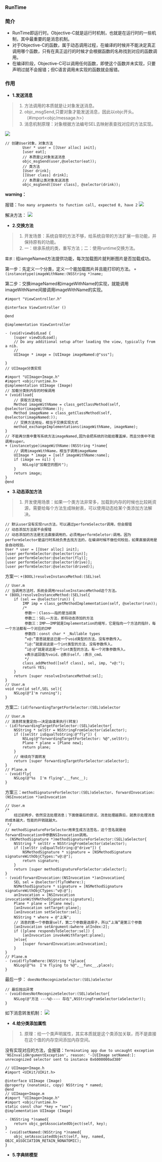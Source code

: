 ### **RunTime**
### 简介
- RunTime即运行时。Objective-C就是运行时机制，也就是在运行时的一些机制，其中最重要的是消息机制。
- 对于Objective-C的函数，属于动态调用过程，在编译的时候并不能决定真正调用哪个函数，只有在真正运行的时候才会根据函数的名称找到对应的函数调用。
- 在编译阶段，Objective-C可以调用任何函数，即使这个函数并未实现，只要声明过就不会报错；但C语言调用未实现的函数就会报错。

### 作用
- **1.发送消息**
>1. 方法调用的本质就是让对象发送消息。
>2. objc_msgSend,只要对象才能发送消息，因此以objc开头。（#import<objc/message.h>）
>3. 消息机制原理：对象根据方法编号SEL去映射表查找对应的方法实现。

![](/images/runtime_03.jpeg)
```
// 创建User对象，对象方法
        User * user = [[User alloc] init];
        [user eat];
        // 本质是让对象发送消息
        objc_msgSend(user,@selector(eat));
        // 类方法
        [User drink];
        [[User class] drink];
        // 本质是让类对象发送消息
        objc_msgSend([User class], @selector(drink));
```

**warning：**

报错：`Too many arguments to function call, expected 0, have 2`
![](/images/runtime_02.jpeg)

解决方法：
![](/images/runtime_01.jpeg)
- **2.交换方法**
>1. 开发场景：系统自带的方法不够，给系统自带的方法扩展一些功能，并保持原有的功能。
>2. 一：继承系统的类，重写方法；二：使用runtime交换方法。

`需求：`给iamgeNamed方法提供功能，每次加载图片就判断图片是否加载成功。

第一步：先定义一个分类，定义一个能加载图片并且能打印的方法。 `+ (instancetype)imageWithName:(NSString *)name;`

第二步：交换imageNamed和imageWithName的实现，就能调用imageWithName间接调用imageWithName的实现。
```
#import "ViewController.h"

@interface ViewController ()

@end

@implementation ViewController

- (void)viewDidLoad {
    [super viewDidLoad];
    // Do any additional setup after loading the view, typically from a nib.
    //
    UIImage * image = [UIImage imageNamed:@"sss"];

}
// UIImage分类实现

#import "UIImage+Image.h"
#import <objc/runtime.h>
@implementation UIImage (Image)
// 加载分类到内存的时候调用
+ (void)load{
    // 获取方法地址
    Method imageWithName = class_getClassMethod(self, @selector(imageWithName:));
    Method imageName = class_getClassMethod(self, @selector(imageNamed:));
    // 交换方法地址，相当于交换实现方式
    method_exchangeImplementations(imageWithName, imageName);
}
// 不能再分类中重写系统方法imageNamed,因为会把系统的功能给覆盖掉，而且分类中不能调用super。
+ (instancetype)imageWithName:(NSString *)name{
    // 调用imageWithName，相当于调用imageName
    UIImage * image = [self imageWithName:name];
    if (image == nil) {
        NSLog(@"加载空的图片");
    }
    return image;
}
@end
```
- **3.动态添加方法**
>1. 开发使用场景：如果一个类方法非常多，加载到内存的时候也比较耗资源，需要给每个方法生成映射表，可以使用动态给某个类添加方法解决。
```
// 默认user没有实现run方法，可以通过performSelector调用，但会报错
// 动态添加方法就不会报错
// 动态添加的方法是无法直接调用的，必须用performSeletor:调用。因为performSelector是运行时系统负责去找方法的，在编译时候不做任何校验，如果直接调用是会自动校验。
User * user = [[User alloc] init];
[user performSelector:@selector(run)];
[user performSelector:@selector(fly)];
[user performSelector:@selector(drive)];
[user performSelector:@selector(drived)];
```

方案一: `+(BOOL)resolveInstanceMethod:(SEL)sel`
```
// User.m
// 当调用方法时，系统会调用resolveInstanceMethod这个方法。
+ (BOOL)resolveInstanceMethod:(SEL)sel{
    if (sel == @selector(run)) {
        IMP imp = class_getMethodImplementation(self, @selector(run));
        /*
         参数一：Class——指的是当前类
         参数二：SEL——方法，即将动态添加的方法
         参数三：IMP——IMP就是Implementation的缩写，它是指向一个方法的指针，每一个方法都有一个对应的IMP
         参数四：const char * _Nullable types
         ”v@:”意思就是这已是一个void类型的方法，没有参数传入。
         “i@:”就是说这是一个int类型的方法，没有参数传入。
         ”i@:@”就是说这是一个int类型的方法，有一个对象参数传入。
         v表示返回值为void，@表示self，:表示_cmd。
         */
        class_addMethod([self class], sel, imp, "v@:");
        return YES;
    }
    return [super resolveInstanceMethod:sel];
}
// User.m
void run(id self,SEL sel){
    NSLog(@"I'm running");
}
```
方案二: `(id)forwardingTargetForSelector:(SEL)aSelector`
```
// User.m
// 消息转发重定向——决定由谁来执行(转发)
- (id)forwardingTargetForSelector:(SEL)aSelector{
    NSString * selStr = NSStringFromSelector(aSelector);
    if ([selStr isEqualToString:@"fly"]) {
        NSLog(@"forwardingTargetForSelector: %@",selStr);
        Plane * plane = [Plane new];
        return plane;
    }
    // 继续向下面转发
    return [super forwardingTargetForSelector:aSelector];
}
// Plane.m
- (void)fly{
    NSLog(@"%s  I'm flying",__func__);
}
```
方案三：`methodSignatureForSelector:(SEL)aSelector`、`forwardInvocation:(NSInvocation *)anInvocation`
```
// User.m
/*
    经过前两步，依然没法处理消息；下面做最后的尝试，消息处理越靠后，就表示处理消息的成本越大，性能的开销就越大。
 */
// methodSignatureForSelector用来生成方法签名，这个签名就是给forwardInvocation中参数NSInvocation调用。
- (NSMethodSignature *)methodSignatureForSelector:(SEL)aSelector{
    NSString * selStr = NSStringFromSelector(aSelector);
    if ([selStr isEqualToString:@"drive"]) {
        NSMethodSignature * signature = [NSMethodSignature signatureWithObjCTypes:"v@:@"];
        return signature;
    }
    return [super methodSignatureForSelector:aSelector];
}
- (void)forwardInvocation:(NSInvocation *)anInvocation{
    SEL sel = @selector(flyToWhere:);
    NSMethodSignature * signature = [NSMethodSignature signatureWithObjCTypes:"v@:@"];
    anInvocation = [NSInvocation invocationWithMethodSignature:signature];
    Plane * plane = [Plane new];
    [anInvocation setTarget:plane];
    [anInvocation setSelector:sel];
    NSString * where = @"上海";
    // 消息的第一个参数是self，第二个参数是选择子，所以“上海”是第三个参数
    [anInvocation setArgument:&where atIndex:2];
    if ([plane respondsToSelector:sel]) {
        [anInvocation invokeWithTarget:plane];
    }else{
        [super forwardInvocation:anInvocation];
    }
}
// Plane.m
- (void)flyToWhere:(NSString *)place{
    NSLog(@"%s  I'm flying to %@",__func__,place);
}
```
最后一步： `doesNotRecognizeSelector:(SEL)aSelector`
```
// 最后抛出异常
- (void)doesNotRecognizeSelector:(SEL)aSelector{
    NSLog(@"方法 ---%@---- 存在",NSStringFromSelector(aSelector));
}
```
如下消息转发机制：
![](/images/runtime_04.jpeg)
- **4.给分类添加属性**
>1. 原理：给一个类声明属性，其实本质就是这个类添加关联，而不是直接在这个值的内存空间添加内存空间。

没有实现对应的方法，会报错：`Terminating app due to uncaught exception 'NSInvalidArgumentException', reason: '-[UIImage setNamed:]: unrecognized selector sent to instance 0x6000000ad380'`
```
// UIImage+Image.h
#import <UIKit/UIKit.h>

@interface UIImage (Image)
@property (nonatomic, copy) NSString * named;
@end
// UIImage+Image.m
#import "UIImage+Image.h"
#import <objc/runtime.h>
static const char *key = "sex";
@implementation UIImage (Image)

- (NSString *)named{
    return objc_getAssociatedObject(self, key);
}
- (void)setNamed:(NSString *)named{
    objc_setAssociatedObject(self, key, named, OBJC_ASSOCIATION_RETAIN_NONATOMIC);
}
```
- **5.字典转模型**
